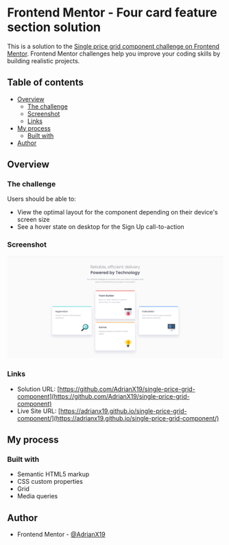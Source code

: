 # Frontend Mentor - Four card feature section solution

This is a solution to the [Single price grid component challenge on Frontend Mentor](https://www.frontendmentor.io/challenges/single-price-grid-component-5ce41129d0ff452fec5abbbc). Frontend Mentor challenges help you improve your coding skills by building realistic projects.

## Table of contents

- [Overview](#overview)
  - [The challenge](#the-challenge)
  - [Screenshot](#screenshot)
  - [Links](#links)
- [My process](#my-process)
  - [Built with](#built-with)
- [Author](#author)

## Overview

### The challenge

Users should be able to:

- View the optimal layout for the component depending on their device's screen size
- See a hover state on desktop for the Sign Up call-to-action

### Screenshot
![Final result on desktop](./final-result/desktop-final.PNG)

### Links

- Solution URL: [https://github.com/AdrianX19/single-price-grid-component](https://github.com/AdrianX19/single-price-grid-component)
- Live Site URL: [https://adrianx19.github.io/single-price-grid-component/](https://adrianx19.github.io/single-price-grid-component/)

## My process

### Built with

- Semantic HTML5 markup
- CSS custom properties
- Grid
- Media queries

## Author

- Frontend Mentor - [@AdrianX19](https://www.frontendmentor.io/profile/AdrianX19)